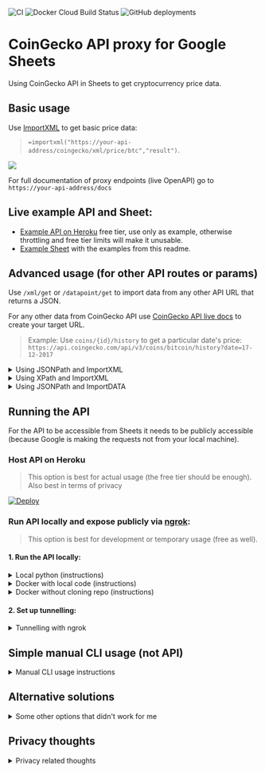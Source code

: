 ![CI](https://github.com/artdgn/coingecko-sheets/workflows/CI/badge.svg) ![Docker Cloud Build Status](https://img.shields.io/docker/cloud/build/artdgn/coingecko-sheets?label=dockerhub&logo=docker) ![GitHub deployments](https://img.shields.io/github/deployments/artdgn/coingecko-sheets/coingecko-sheets?label=heroku&logo=heroku)


# CoinGecko API proxy for Google Sheets  
Using CoinGecko API in Sheets to get cryptocurrency price data.

## Basic usage

Use [ImportXML](https://support.google.com/docs/answer/3093342?hl=en) to 
get basic price data:
> `=importxml("https://your-api-address/coingecko/xml/price/btc","result")`.
 
![](https://artdgn.github.io/images/coingecko-sheets.gif)

For full documentation of proxy endpoints (live OpenAPI) go to `https://your-api-address/docs`

## Live example API and Sheet:
- [Example API on Heroku](https://coingecko-sheets.herokuapp.com) free tier, use only as example, otherwise throttling and free tier limits will make it unusable.
- [Example Sheet](https://docs.google.com/spreadsheets/d/1cY8n9s1QnW7HQuMdJjihjpKlVSit2kRAT7oe7lFySLg/edit?usp=sharing) with the examples from this readme.

## Advanced usage (for other API routes or params)
Use `/xml/get` or `/datapoint/get` to import data from any other API URL that returns a JSON.

For any other data from CoinGecko API use [CoinGecko API live docs](https://www.coingecko.com/ja/api#explore-api) to create your target URL.

> Example: Use `coins/{id}/history` to get a particular date's price: `https://api.coingecko.com/api/v3/coins/bitcoin/history?date=17-12-2017`

<details><summary> Using JSONPath and ImportXML </summary>


> JSONPath should be preferred because not every valid JSON can be converted into XML (e.g. if some keys start with numbers).

1. Check the API's output JSON by going to the target URL in the browser.
2. Use [JSONPath syntax](https://restfulapi.net/json-jsonpath/) to create a JSONPath expression to get to your value. An example JSONPath expression to extract the historic price in USD would be `market_data.current_price.usd`.
3. In Sheets: pass the JSONPath expression as another parameter in the url for ImportXML function: 
`=importxml("https://your-api-address/xml/get?url=<your-target-url>&jsonpath=<your-jsonpath>","result")`.

Example
```
=importxml("https://your-api-address/xml/get?url=https://api.coingecko.com/api/v3/coins/bitcoin/history?date=17-12-2017&jsonpath=market_data.current_price.usd","result")
```

</details>

<details><summary> Using XPath and ImportXML </summary>

> Xpath expression can be used more easilty since the full XML is directly visible as output of the proxy API.

1. Check the proxy API's output XML by going to `https://your-api-address/xml/get?url=<target-url>` in the browser.
2. Use [XPath syntax](https://www.w3schools.com/xml/xpath_syntax.asp) to create an XPath expression to extract your data. An example XPath expression to extract the historic price in USD would be `result/market_data/current_price/usd`.
3. In Sheets: pass the XPath as second argument for ImportXML function: `=importxml("https://your-api-address/xml/get?url=<your-target-url>","<your-xpath>")`

Example: 
```
=importxml("https://your-api-address/xml/get?url=https://api.coingecko.com/api/v3/coins/bitcoin/history?date=17-12-2017","result/market_data/current_price/usd")
```

</details>

<details><summary> Using JSONPath and ImportDATA </summary>

> ImportDATA is limited to 50 calls per sheet, so should be used in small sheets only.

The `/datapoint/get` endpoint can be used to return just the value as plain text which allows using ImportDATA
Sheets function instead of ImportXML.

Follow the same steps as for JSONPath with ImportXML above, but use a `/datapoint/get` proxy route and ImportDATA instead of ImportXML

Example
```
=importdata("https://your-api-address/xml/get?url=https://api.coingecko.com/api/v3/coins/bitcoin/history?date=17-12-2017&jsonpath=market_data.current_price.usd")
```

</details>

## Running the API
For the API to be accessible from Sheets it needs to be publicly accessible 
(because Google is making the requests not from your local machine).

### Host API on Heroku
> This option is best for actual usage (the free tier should be enough). Also best in terms of privacy

[![Deploy](https://www.herokucdn.com/deploy/button.svg)](https://heroku.com/deploy?template=https://github.com/artdgn/coingecko-sheets)


### Run API locally and expose publicly via [ngrok](https://ngrok.com/):
> This option is best for development or temporary usage (free as well).

#### 1. Run the API locally:
<details><summary> Local python (instructions) </summary>

1. Install in local virtual env after cloning: `make install`
2. Run local server: `make server`

</details>

<details><summary> Docker with local code (instructions) </summary>

1. After cloning: `make docker-server`

</details>
    
    
<details><summary> Docker without cloning repo (instructions) </summary>

1. `docker run -it --rm -p 9000:9000 artdgn/coingecko-sheets` (or `-p 1234:9000` to run on different port)

</details>

#### 2. Set up tunnelling: 
<details><summary> Tunnelling with ngrok </summary>

- After [setting up an ngrok account and local client](https://ngrok.com/download):
- Run `/path/to/ngrok http <port-number>` to run ngrok (e.g. `~/ngrok/ngrok http 9000` 
    if ngrok lives in `~/ngrok/` and you're using the default port of 9000. If you have the local 
    repo, you can also just `make ngrok` to run this command.
    
</details>

## Simple manual CLI usage (not API)
<details><summary>Manual CLI usage instructions</summary>

- Copy your column of ticker symbols from sheets.
- Run:
    - Local python virtual environment: `python cli.py "<paste-here>"` (paste before closing the quote)
    - Docker: `docker run -it --rm artdgn/coingecko-sheets python cli.py "<paste-here>"` 
- Copy paste from terminal output back into sheets. 

</details>


## Alternative solutions
<details><summary>Some other options that didn't work for me</summary>

- [CRYPTOFINANCE](https://cryptofinance.ai) stopped working. In general trying any of the Google App Scripts solutions (like [IMPORTJSON](https://github.com/qeet/IMPORTJSONAPI) or like the updated CRYPTOFINANCE) didn't work for me because of the Auth issues (banged my head against it for a couple of hours and decided to just not use the Google Apps Scripts if making an external request from a script is such a herculian feat).
- Other Google Sheet add-ons like [Apipheny](https://apipheny.io/) were either paid or required API keys (so registration, or additional Yak-Shaving).
- In terms of actual cryptocurrency data APIs: CoinGecko is completely open, no need for API keys (for now?), so I went with it.
</details>

## Privacy thoughts
<details><summary>Privacy related thoughts</summary>

TL;DR: probably best to host your own.

1. I don't think there's a way to know which accounts are making any of the requests.
2. Hosting your own proxy API (e.g. on Heroku) is probably the best option since your requests will be visible to your proxy (and Heroku).
3. Hosting a local proxy API via tunnelling (the "ngrok" option) will mean that requests to CoinGecko (or any other API you're using through this) will come from your machine.
4. Using my example deployment means that I can see the request parameters in the logs (but with no idea about the google accounts).

</details>
